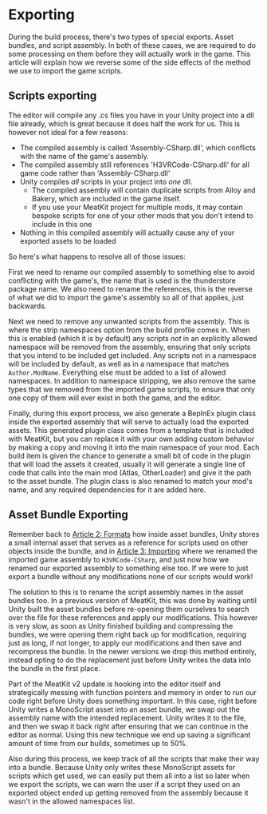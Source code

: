 # Exporting
During the build process, there's two types of special exports. Asset bundles, and script assembly.
In both of these cases, we are required to do some processing on them before they will actually work
in the game. This article will explain how we reverse some of the side effects of the method we use
to import the game scripts.

## Scripts exporting
The editor will compile any .cs files you have in your Unity project into a dll file already, which is
great because it does half the work for us. This is however not ideal for a few reasons:
* The compiled assembly is called 'Assembly-CSharp.dll', which conflicts with the name of the game's assembly.
* The compiled assembly still references 'H3VRCode-CSharp.dll' for all game code rather than 'Assembly-CSharp.dll'
* Unity compiles _all_ scripts in your project into _one_ dll.
  * The compiled assembly will contain duplicate scripts from Alloy and Bakery, which are included in the game itself.
  * If you use your MeatKit project for multiple mods, it may contain bespoke scripts for one of your other mods that you don't intend to include in this one
* Nothing in this compiled assembly will actually cause any of your exported assets to be loaded

So here's what happens to resolve all of those issues:

First we need to rename our compiled assembly to something else to avoid conflicting with the game's,
the name that is used is the thunderstore package name. We also need to rename the references, this
is the reverse of what we did to import the game's assembly so all of that applies, just backwards.

Next we need to remove any unwanted scripts from the assembly. This is where the strip namespaces
option from the build profile comes in. When this is enabled (which it is by default) any scripts
_not_ in an explicitly allowed namespace will be removed from the assembly, ensuring that only
scripts that you intend to be included get included. Any scripts not in a namespace will be included
by default, as well as in a namespace that matches `Author.ModName`. Everything else must be added
to a list of allowed namespaces. In addition to namespace stripping, we also remove the same types
that we removed from the imported game scripts, to ensure that only one copy of them will ever exist
in both the game, and the editor.

Finally, during this export process, we also generate a BepInEx plugin class inside the exported
assembly that will serve to actually load the exported assets. This generated plugin class comes from
a template that is included with MeatKit, but you can replace it with your own adding custom behavior
by making a copy and moving it into the main namespace of your mod. Each build item is given the
chance to generate a small bit of code in the plugin that will load the assets it created, usually
it will generate a single line of code that calls into the main mod (Atlas, OtherLoader) and give it
the path to the asset bundle. The plugin class is also renamed to match your mod's name, and any
required dependencies for it are added here.

## Asset Bundle Exporting
Remember back to [Article 2: Formats](./2_formats.md) how inside asset bundles, Unity stores a small
internal asset that serves as a reference for scripts used on other objects inside the bundle, and in
[Article 3: Importing](./3_importing.md) where we renamed the imported game assembly to `H3VRCode-CSharp`,
and just now how we renamed our exported assembly to something else too. If we were to just export
a bundle without any modifications none of our scripts would work!

The solution to this is to rename the script assembly names in the asset bundles too. In a previous
version of MeatKit, this was done by waiting until Unity built the asset bundles before re-opening
them ourselves to search over the file for these references and apply our modifications. This however
is very slow, as soon as Unity finished building and compressing the bundles, we were opening them
right back up for modification, requiring just as long, if not longer, to apply our modifications
and then save and recompress the bundle. In the newer versions we drop this method entirely, instead
opting to do the replacement just before Unity writes the data into the bundle in the first place.

Part of the MeatKit v2 update is hooking into the editor itself and strategically messing with
function pointers and memory in order to run our code right before Unity does something important.
In this case, right before Unity writes a MonoScript asset into an asset bundle, we swap out the
assembly name with the intended replacement. Unity writes it to the file, and then we swap it back
right after ensuring that we can continue in the editor as normal. Using this new technique we end
up saving a significant amount of time from our builds, sometimes up to 50%.

Also during this process, we keep track of all the scripts that make their way into a bundle. Because
Unity only writes these MonoScript assets for scripts which get used, we can easily put them all
into a list so later when we export the scripts, we can warn the user if a script they used on an
exported object ended up getting removed from the assembly because it wasn't in the allowed namespaces
list.
